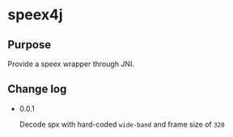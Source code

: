 # speex4j

## Purpose

Provide a speex wrapper through JNI.

## Change log

* 0.0.1

  Decode spx with hard-coded `wide-band` and frame size of `320`
  
